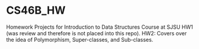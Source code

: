# CS46B_HW
Homework Projects for Introduction to Data Structures Course at SJSU
HW1 (was review and therefore is not placed into this repo).
HW2: Covers over the idea of Polymorphism, Super-classes, and Sub-classes. 

